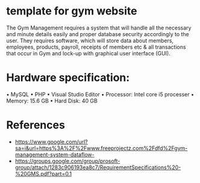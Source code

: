 # template for gym website
 The Gym Management requires a system that will handle all the necessary and 
minute details easily and proper database security accordingly to the user. They 
requires software, which will store data about members, employees, products, 
payroll, receipts of members etc & all transactions that occur in Gym and lock-up 
with graphical user interface (GUI).

# Hardware specification:
• MySQL
• PHP
• Visual Studio Editor
• Processor: Intel core i5 processer
• Memory: 15.6 GB
• Hard Disk: 40 GB

# References
- https://www.google.com/url?sa=i&url=https%3A%2F%2Fwww.freeprojectz.com%2Fdfd%2Fgym-management-system-dataflow-
- https://groups.google.com/group/prosoft-group/attach/1283c906193ea8c7/RequirementSpecifications%20-%20GMS.pdf?part=0.1
